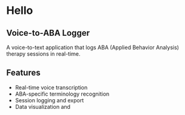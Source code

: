 # Hello
## Voice-to-ABA Logger

A voice-to-text application that logs ABA (Applied Behavior Analysis) therapy sessions in real-time.

## Features
- Real-time voice transcription
- ABA-specific terminology recognition
- Session logging and export
- Data visualization and